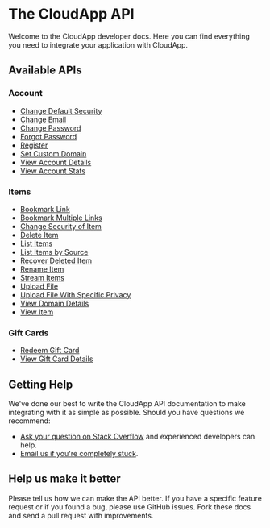 # The CloudApp API

Welcome to the CloudApp developer docs. Here you can find everything you need to
integrate your application with CloudApp.

## Available APIs

### Account

* [Change Default Security]()
* [Change Email]()
* [Change Password]()
* [Forgot Password]()
* [Register]()
* [Set Custom Domain]()
* [View Account Details]()
* [View Account Stats]()

### Items

* [Bookmark Link]()
* [Bookmark Multiple Links]()
* [Change Security of Item]()
* [Delete Item]()
* [List Items]()
* [List Items by Source]()
* [Recover Deleted Item]()
* [Rename Item]()
* [Stream Items]()
* [Upload File]()
* [Upload File With Specific Privacy]()
* [View Domain Details]()
* [View Item]()

### Gift Cards

* [Redeem Gift Card]()
* [View Gift Card Details]()

## Getting Help

We've done our best to write the CloudApp API documentation to make integrating
with it as simple as possible. Should you have questions we recommend:

* [Ask your question on Stack Overflow](http://stackoverflow.com) and experienced developers can help.
* [Email us if you're completely stuck](mailto:support@getcloudapp.com).

## Help us make it better

Please tell us how we can make the API better. If you have a specific feature
request or if you found a bug, please use GitHub issues. Fork these docs and
send a pull request with improvements.